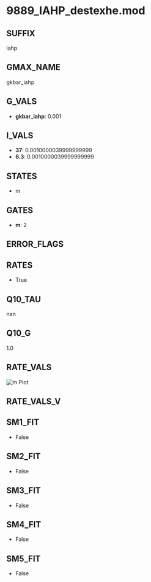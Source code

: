 # 9889_IAHP_destexhe.mod

## SUFFIX

iahp

## GMAX_NAME

gkbar_iahp

## G_VALS

- **gkbar_iahp**: 0.001

## I_VALS

- **37**: 0.0010000039999999999
- **6.3**: 0.0010000039999999999

## STATES

- m

## GATES

- **m**: 2

## ERROR_FLAGS


## RATES

- True

## Q10_TAU

nan

## Q10_G

1.0

## RATE_VALS

![m Plot](/Users/pbozelos/Dropbox/icg-Chai-Panos/supermodels/output_markdown_files/KCa/9889_IAHP_destexhe.mod/images/m.png)

## RATE_VALS_V

## SM1_FIT

- False

## SM2_FIT

- False

## SM3_FIT

- False

## SM4_FIT

- False

## SM5_FIT

- False

